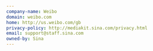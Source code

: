 ```yaml
---
company-name: Weibo
domain: weibo.com
home: http://us.weibo.com/gb
privacy-policy: http://mediakit.sina.com/privacy.html
email: support@staff.sina.com
owned-by: Sina
---
```




